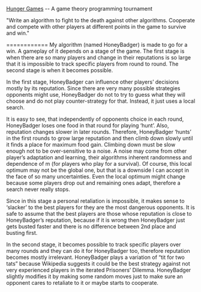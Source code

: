 <a href="https://brilliant.org/competitions/hunger-games/">Hunger Games</a> -- A game theory programming tournament

"Write an algorithm to fight to the death against other algorithms. Cooperate and compete with other players at different points in the game to survive and win."

============
My algorithm (named HoneyBadger) is made to go for a win. A gameplay of it depends on a stage of the game. The first stage is when there are so many players and change in their reputations is so large that it is impossible to track specific players from round to round. The second stage is when it becomes possible.

In the first stage, HoneyBadger can influence other players’ decisions mostly by its reputation. Since there are very many possible strategies opponents might use, HoneyBadger do not to try to guess what they will choose and do not play counter-strategy for that. Instead, it just uses a local search.

It is easy to see, that independently of opponents choice in each round, HoneyBadger loses one food in that round for playing ‘hunt’. Also, reputation changes slower in later rounds. Therefore, HoneyBadger  ‘hunts’ in the first rounds to grow large reputation and then climb down slowly until it finds a place for maximum food gain. Climbing down must be slow enough not to be over-sensitive to a noise. A noise may come from other player’s adaptation and learning, their algorithms inherent randomness and dependence of m (for players who play for a survival). Of course, this local optimum may not be the global one, but that is a downside I can accept in the face of so many uncertainties. Even the local optimum might change because some players drop out and remaining ones adapt, therefore a search never really stops.

Since in this stage a personal retaliation is impossible, it makes sense to ‘slacker’ to the best players for they are the most dangerous opponents. It is safe to assume that the best players are those whose reputation is close to HoneyBadger’s reputation, because if it is wrong then HoneyBadger just gets busted faster and there is no difference between 2nd place and busting first.

In the second stage, it becomes possible to track specific players over many rounds and they can do it for HoneyBadger too, therefore reputation becomes mostly irrelevant. HoneyBadger plays a variation of “tit for two tats” because Wikipedia suggests it could be the best strategy against not very experienced players in the iterated Prisoners’ Dilemma. HoneyBadger slightly modifies it by making some random moves just to make sure an opponent cares to retaliate to it or maybe starts to cooperate.
